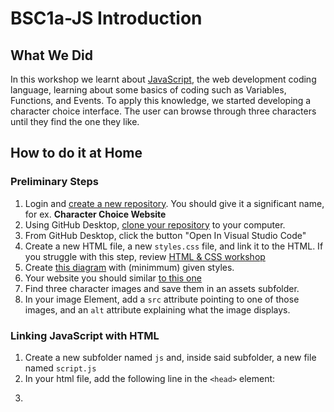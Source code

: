 # BSC1a-JS Introduction

## What We Did

In this workshop we learnt about [JavaScript](https://vle.norwichuni.ac.uk/pluginfile.php/74069/mod_resource/content/2/JavaScript%20Introduction.pdf), the web development coding language, learning about some basics of coding such as Variables, Functions, and Events. To apply this knowledge, we started developing a character choice interface. The user can browse through three characters until they find the one they like. 

## How to do it at Home

### Preliminary Steps

1. Login and [create a new repository](https://docs.github.com/en/repositories/creating-and-managing-repositories/creating-a-new-repository). You should give it a significant name, for ex. **Character Choice Website**
2. Using GitHub Desktop, [clone your repository](https://docs.github.com/en/repositories/creating-and-managing-repositories/cloning-a-repository?tool=desktop) to your computer.
3. From GitHub Desktop, click the button "Open In Visual Studio Code"
4. Create a new HTML file, a new `styles.css` file, and link it to the HTML. If you struggle with this step, review [HTML & CSS workshop](https://github.com/DianaVallverdu-NUA/BSC1a-HTML)
5. Create [this diagram](https://miro.com/app/board/uXjVLUfEZKc=/?moveToWidget=3458764602927451353&cot=14) with (minimmum) given styles.
6. Your website you should similar [to this one](https://miro.com/app/board/uXjVLUfEZKc=/?moveToWidget=3458764602928304955&cot=14)
7. Find three character images and save them in an assets subfolder.
8. In your image Element, add a `src` attribute pointing to one of those images, and an `alt` attribute explaining what the image displays.

### Linking JavaScript with HTML

1. Create a new subfolder named `js` and, inside said subfolder, a new file named `script.js`
2. In your html file, add the following line in the `<head>` element:
3. ```JavaScript
<script src="js/character-choice.js" defer></script>
   ```
